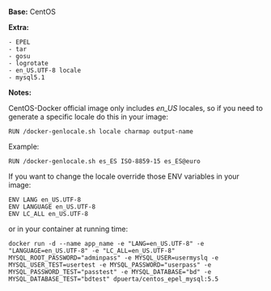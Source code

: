 **Base:** CentOS

**Extra:**

	- EPEL
	- tar
	- gosu
	- logrotate
	- en_US.UTF-8 locale
	- mysql5.1
	
**Notes:**

CentOS-Docker official image only includes *en_US* locales,
so if you need to generate a specific locale do this in your image:

	RUN /docker-genlocale.sh locale charmap output-name


Example:

	RUN /docker-genlocale.sh es_ES ISO-8859-15 es_ES@euro



If you want to change the locale override those ENV variables in your image:

	ENV LANG en_US.UTF-8
	ENV LANGUAGE en_US.UTF-8
	ENV LC_ALL en_US.UTF-8


or in your container at running time:

	docker run -d --name app_name -e "LANG=en_US.UTF-8" -e "LANGUAGE=en_US.UTF-8" -e "LC_ALL=en_US.UTF-8" MYSQL_ROOT_PASSWORD="adminpass" -e MYSQL_USER=usermyslq -e MYSQL_USER_TEST=usertest -e MYSQL_PASSWORD="userpass" -e MYSQL_PASSWORD_TEST="passtest" -e MYSQL_DATABASE="bd" -e MYSQL_DATABASE_TEST="bdtest" dpuerta/centos_epel_mysql:5.5

